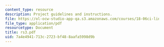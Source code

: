 ```yaml
---
content_type: resource
description: Project guidelines and instructions.
file: https://ol-ocw-studio-app-qa.s3.amazonaws.com/courses/18-06ci-linear-algebra-communications-intensive-spring-2004/7a4e4941713c2723bf488aafa5998d9b_rs3.pdf
file_type: application/pdf
resourcetype: Document
title: rs3.pdf
uid: 7a4e4941-713c-2723-bf48-8aafa5998d9b
---
```

